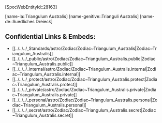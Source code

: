 ﻿---
confidential: public
isDeleted: false
isReadOnly: false
tags:
- astro/Zodiac
type: Zodiac
---

[SpocWebEntityId::28163]



[name-la::Triangulum Australis]
[name-genitive::Trianguli Australis]
[name-de::Suedliches Dreieck]


## Confidential Links & Embeds: 
- [[../../../_Standards/astro/Zodiac/Zodiac~Triangulum_Australis|Zodiac~Triangulum_Australis]] 
- [[../../../_public/astro/Zodiac/Zodiac~Triangulum_Australis.public|Zodiac~Triangulum_Australis.public]] 
- [[../../../_internal/astro/Zodiac/Zodiac~Triangulum_Australis.internal|Zodiac~Triangulum_Australis.internal]] 
- [[../../../_protect/astro/Zodiac/Zodiac~Triangulum_Australis.protect|Zodiac~Triangulum_Australis.protect]] 
- [[../../../_private/astro/Zodiac/Zodiac~Triangulum_Australis.private|Zodiac~Triangulum_Australis.private]] 
- [[../../../_personal/astro/Zodiac/Zodiac~Triangulum_Australis.personal|Zodiac~Triangulum_Australis.personal]] 
- [[../../../_secret/astro/Zodiac/Zodiac~Triangulum_Australis.secret|Zodiac~Triangulum_Australis.secret]] 
